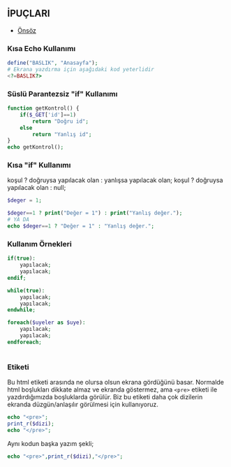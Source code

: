 ## İPUÇLARI

- [Önsöz](https://github.com/cicekhasan/DersNotlarim)


### Kısa Echo Kullanımı

```php
define("BASLIK", "Anasayfa");
# Ekrana yazdırma için aşağıdaki kod yeterlidir
<?=BASLIK?>
```

### Süslü Parantezsiz "if" Kullanımı

```php
function getKontrol() {
	if($_GET['id']==1)
		return "Doğru id";
	else
		return "Yanlış id";
}
echo getKontrol();
```

### Kısa "if" Kullanımı

koşul ? doğruysa yapılacak olan : yanlışsa yapılacak olan;
koşul ? doğruysa yapılacak olan : null;

```php
$deger = 1;

$deger==1 ? print("Değer = 1") : print("Yanlış değer.");
# YA DA
echo $deger==1 ? "Değer = 1" : "Yanlış değer.";
```
### Kullanım Örnekleri

```php
if(true):
	yapılacak;
	yapılacak;
endif;
```

```php
while(true):
	yapılacak;
	yapılacak;
endwhile;
```

```php
foreach($uyeler as $uye):
	yapılacak;
	yapılacak;
endforeach;
```

### <pre></pre> Etiketi

Bu html etiketi arasında ne olursa olsun ekrana gördüğünü basar. Normalde html boşlukları dikkate almaz ve ekranda göstermez, ama ```<pre>``` etiketi ile yazdırdığımızda boşluklarda görülür. Biz bu etiketi daha çok dizilerin ekranda düzgün/anlaşılır görülmesi için kullanıyoruz.

```php
echo "<pre>";
print_r($dizi);
echo "</pre>";
```

Aynı kodun başka yazım şekli;

```php
echo "<pre>",print_r($dizi),"</pre>";
```
